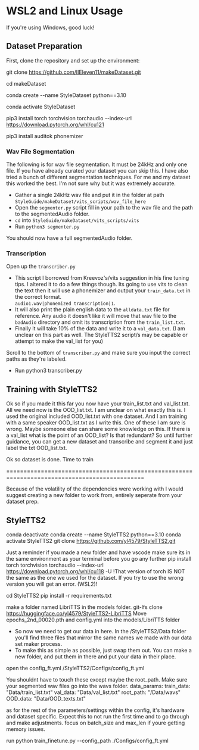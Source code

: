 
# WSL2 and Linux Usage 

If you're using Windows, good luck!

## Dataset Preparation

First, clone the repository and set up the environment:


git clone https://github.com/IIEleven11/makeDataset.git

cd makeDataset

conda create --name StyleDataset python==3.10

conda activate StyleDataset

pip3 install torch torchvision torchaudio --index-url https://download.pytorch.org/whl/cu121

pip3 install auditok phonemizer


### Wav File Segmentation

The following is for wav file segmentation. It must be 24kHz and only one file. If you have already curated your dataset you can skip this. I have also tried a bunch of different segmentation techniques. For me and my dataset this worked the best. I'm not sure why but it was extremely accurate.

- Gather a single 24kHz wav file and put it in the folder at path `StyleGuide/makeDataset/vits_scripts/wav_file_here`
- Open the `segmenter.py` script fill in your path to the wav file and the path to the segmentedAudio folder.
- `cd` into `StyleGuide/makeDataset/vits_scripts/vits`
- Run `python3 segmenter.py`

You should now have a full segmentedAudio folder.

### Transcription

Open up the `transcriber.py`

- This script I borrowed from Kreevoz's/vits suggestion in his fine tuning tips. I altered it to do a few things though. Its going to use vits to clean the text then it will use a phonemizer and output your `train_data.txt` in the correct format.  
`audio1.wav|phonemized transcription|1`. 
- It will also print the plain english data to the `alldata.txt` file for reference. Any audio it doesn't like it will move that wav file to the `badAudio` directory and omit its transcription from the `train_list.txt`. 
- Finally it will take 10% of the data and write it to a `val_data.txt`. (I am unclear on this part as well. The StyleTTS2 script/s may be capable or attempt to make the val_list for you)

Scroll to the bottom of `transcriber.py` and make sure you input the correct paths as they're labeled.

- Run python3 transcriber.py



## Training with StyleTTS2


Ok so if you made it this far you now have your train_list.txt and val_list.txt. All we need now is the OOD_list.txt. I am unclear on what exactly this is. I used the original included OOD_list.txt with one dataset. And I am training with a same speaker OOD_list.txt as I write this. One of these I am sure is wrong. Maybe someone else can share some knowledge on this. If there is a val_list what is the point of an OOD_list? Is that redundant? So until further guidance, you can get a new dataset and transcribe and segment it and just label the txt OOD_list.txt. 

Ok so dataset is done. Time to train

==============================================================================================

Because of the volatility of the dependencies were working with I would suggest creating a new folder to work from, entirely seperate from your dataset prep.


## StyleTTS2

conda deactivate
conda create --name StyleTTS2 python==3.10
conda activate StyleTTS2
git clone https://github.com/yl4579/StyleTTS2.git

Just a reminder if you made a new folder and have vscode make sure its in the same environment as your terminal before you go any further
pip install torch torchvision torchaudio --index-url https://download.pytorch.org/whl/cu118 -U
!That version of torch IS NOT the same as the one we used for the dataset. If you try to use the wrong version you will get an error. (WSL2)!

cd StyleTTS2
pip install -r requirements.txt

make a folder named LibriTTS in the models folder.
git-lfs clone https://huggingface.co/yl4579/StyleTTS2-LibriTTS
Move epochs_2nd_00020.pth and config.yml into the models/LibriTTS folder


- So now we need to get our data in here. In the /StyleTTS2/Data folder you'll find three files that mirror the same names we made with our data set maker process. 
- To make this as simple as possible, just swap them out. You can make a new folder, and put them in there and put your data in their place.

open the config_ft.yml
/StyleTTS2/Configs/config_ft.yml

You shouldnt have to touch these except maybe the root_path. Make sure your segmented wav files go into the wavs folder.
data_params:
  train_data: "Data/train_list.txt"
  val_data: "Data/val_list.txt"
  root_path: "/Data/wavs"
  OOD_data: "Data/OOD_texts.txt"

as for the rest of the parameters/settings within the config, it's hardware and dataset specific. Expect this to not run the first time and to go through and make adjustments. focus on batch_size and max_len if youre getting memory issues.

run 
python train_finetune.py --config_path ./Configs/config_ft.yml
